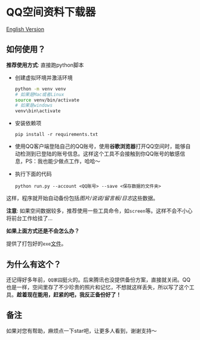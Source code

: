 # QQ空间资料下载器

[English Version](./README.md)

## 如何使用？

**推荐使用方式**: 直接跑python脚本

- 创建虚拟环境并激活环境
    ```sh
    python -m venv venv
    # 如果是Mac或者Linux
    source venv/bin/activate
    # 如果是windows
    venv\bin\activate
    ```

- 安装依赖项

    `pip install -r requirements.txt`

- 使用QQ客户端登陆自己的QQ账号，使用**谷歌浏览器**打开QQ空间时，能够自动检测到已登陆的账号信息。这样这个工具不会接触到你QQ账号的敏感信息，PS：我也能少做点工作，哈哈～

- 执行下面的代码

    `python run.py --account <QQ账号> --save <保存数据的文件夹>`

这样，程序就开始自动备份包括*图片/说说/留言板/日志*这些数据。

**注意**: 如果空间数据较多，推荐使用一些工具命令，如`screen`等。这样不会不小心将前台工作给挂了...

**如果上面方式还是不会怎么办？**

提供了打包好的`exe`[文件](https://github.com/tkianai/QQZone.downloader/releases)。


## 为什么有这个？

还记得好多年前，`QQ家园`挺火的。后来腾讯也没提供备份方案，直接就关闭。QQ也是一样，空间里存了不少珍贵的照片和记忆，不想就这样丢失，所以写了这个工具。**趁着现在能用，赶紧的吧，我反正备份好了！**

## 备注

如果对您有帮助，麻烦点一下star吧，让更多人看到，谢谢支持～